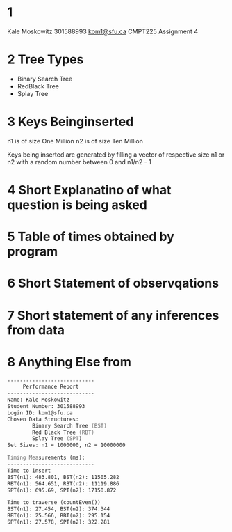 # 1 
Kale Moskowitz
301588993
kom1@sfu.ca
CMPT225 Assignment 4

# 2 Tree Types
- Binary Search Tree
- RedBlack Tree
- Splay Tree

# 3 Keys Beinginserted
n1 is of size One Million
n2 is of size Ten Million

Keys being inserted are generated by filling a vector of respective size n1 or n2 with a random number between 0 and n1/n2 - 1

# 4 Short Explanatino of what question is being asked

# 5 Table of times obtained by program

# 6 Short Statement of observqations

# 7 Short statement of any inferences from data

# 8 Anything Else from 

```zsh
----------------------------
     Performance Report     
----------------------------
Name: Kale Moskowitz
Student Number: 301588993
Login ID: kom1@sfu.ca
Chosen Data Structures:
        Binary Search Tree (BST)
        Red Black Tree (RBT)
        Splay Tree (SPT)
Set Sizes: n1 = 1000000, n2 = 10000000

Timing Measurements (ms):
----------------------------
Time to insert
BST(n1): 483.801, BST(n2): 11505.282
RBT(n1): 564.651, RBT(n2): 11119.886
SPT(n1): 695.69, SPT(n2): 17150.872

Time to traverse (countEven())
BST(n1): 27.454, BST(n2): 374.344
RBT(n1): 25.566, RBT(n2): 295.154
SPT(n1): 27.578, SPT(n2): 322.281
```
